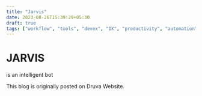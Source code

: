 ```yaml
---
title: "Jarvis"
date: 2023-08-26T15:39:29+05:30
draft: true
tags: ["workflow", "tools", "devex", "DX", "productivity", "automation", "jarvis"]
---
```


# JARVIS
is an intelligent bot


This blog is originally posted on Druva Website.
